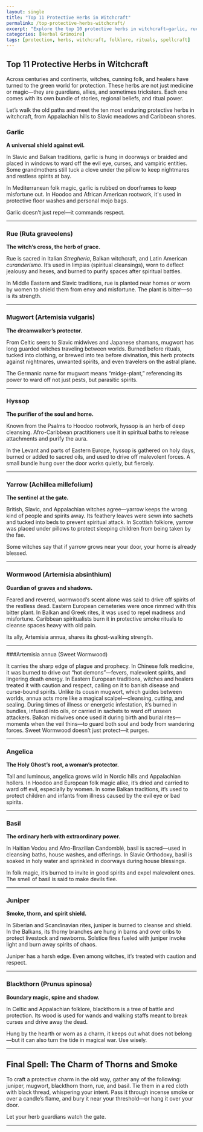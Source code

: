 ```yaml
---
layout: single
title: "Top 11 Protective Herbs in Witchcraft"
permalink: /top-protective-herbs-witchcraft/
excerpt: "Explore the top 10 protective herbs in witchcraft—garlic, rue, mugwort, and more. Discover their folklore, magical uses, and the powerful protection spells used by witches across cultures."
categories: [Herbal Grimoire]
tags: [protection, herbs, witchcraft, folklore, rituals, spellcraft]
---
```


## Top 11 Protective Herbs in Witchcraft

Across centuries and continents, witches, cunning folk, and healers have turned to the green world for protection. These herbs are not just medicine or magic—they are guardians, allies, and sometimes tricksters. Each one comes with its own bundle of stories, regional beliefs, and ritual power.

Let’s walk the old paths and meet the ten most enduring protective herbs in witchcraft, from Appalachian hills to Slavic meadows and Caribbean shores.

### Garlic

**A universal shield against evil.**

In Slavic and Balkan traditions, garlic is hung in doorways or braided and placed in windows to ward off the evil eye, curses, and vampiric entities. Some grandmothers still tuck a clove under the pillow to keep nightmares and restless spirits at bay.

In Mediterranean folk magic, garlic is rubbed on doorframes to keep misfortune out. In Hoodoo and African American rootwork, it's used in protective floor washes and personal mojo bags.

Garlic doesn’t just repel—it commands respect.

---

### Rue (Ruta graveolens)

**The witch’s cross, the herb of grace.**

Rue is sacred in Italian *Stregheria*, Balkan witchcraft, and Latin American *curanderismo*. It’s used in limpias (spiritual cleansings), worn to deflect jealousy and hexes, and burned to purify spaces after spiritual battles.

In Middle Eastern and Slavic traditions, rue is planted near homes or worn by women to shield them from envy and misfortune. The plant is bitter—so is its strength.

---

### Mugwort (Artemisia vulgaris)

**The dreamwalker’s protector.**

From Celtic seers to Slavic midwives and Japanese shamans, mugwort has long guarded witches traveling between worlds. Burned before rituals, tucked into clothing, or brewed into tea before divination, this herb protects against nightmares, unwanted spirits, and even travelers on the astral plane.

The Germanic name for mugwort means “midge-plant,” referencing its power to ward off not just pests, but parasitic spirits.

---

### Hyssop

**The purifier of the soul and home.**

Known from the Psalms to Hoodoo rootwork, hyssop is an herb of deep cleansing. Afro-Caribbean practitioners use it in spiritual baths to release attachments and purify the aura.

In the Levant and parts of Eastern Europe, hyssop is gathered on holy days, burned or added to sacred oils, and used to drive off malevolent forces. A small bundle hung over the door works quietly, but fiercely.

---

### Yarrow (Achillea millefolium)

**The sentinel at the gate.**

British, Slavic, and Appalachian witches agree—yarrow keeps the wrong kind of people and spirits away. Its feathery leaves were sewn into sachets and tucked into beds to prevent spiritual attack. In Scottish folklore, yarrow was placed under pillows to protect sleeping children from being taken by the fae.

Some witches say that if yarrow grows near your door, your home is already blessed.

---

### Wormwood (Artemisia absinthium)

**Guardian of graves and shadows.**

Feared and revered, wormwood’s scent alone was said to drive off spirits of the restless dead. Eastern European cemeteries were once rimmed with this bitter plant. In Balkan and Greek rites, it was used to repel madness and misfortune. Caribbean spiritualists burn it in protective smoke rituals to cleanse spaces heavy with old pain.

Its ally, Artemisia annua, shares its ghost-walking strength.

---

###Artemisia annua (Sweet Wormwood) 

It carries the sharp edge of plague and prophecy. In Chinese folk medicine, it was burned to drive out “hot demons”—fevers, malevolent spirits, and lingering death energy. In Eastern European traditions, witches and healers treated it with caution and respect, calling on it to banish disease and curse-bound spirits. Unlike its cousin mugwort, which guides between worlds, annua acts more like a magical scalpel—cleansing, cutting, and sealing. During times of illness or energetic infestation, it’s burned in bundles, infused into oils, or carried in sachets to ward off unseen attackers. Balkan midwives once used it during birth and burial rites—moments when the veil thins—to guard both soul and body from wandering forces. Sweet Wormwood doesn’t just protect—it purges.

---

### Angelica

**The Holy Ghost’s root, a woman’s protector.**

Tall and luminous, angelica grows wild in Nordic hills and Appalachian hollers. In Hoodoo and European folk magic alike, it’s dried and carried to ward off evil, especially by women. In some Balkan traditions, it’s used to protect children and infants from illness caused by the evil eye or bad spirits.

---

### Basil

**The ordinary herb with extraordinary power.**

In Haitian Vodou and Afro-Brazilian Candomblé, basil is sacred—used in cleansing baths, house washes, and offerings. In Slavic Orthodoxy, basil is soaked in holy water and sprinkled in doorways during house blessings.

In folk magic, it’s burned to invite in good spirits and expel malevolent ones. The smell of basil is said to make devils flee.

---

### Juniper

**Smoke, thorn, and spirit shield.**

In Siberian and Scandinavian rites, juniper is burned to cleanse and shield. In the Balkans, its thorny branches are hung in barns and over cribs to protect livestock and newborns. Solstice fires fueled with juniper invoke light and burn away spirits of chaos.

Juniper has a harsh edge. Even among witches, it’s treated with caution and respect.

---

### Blackthorn (Prunus spinosa)

**Boundary magic, spine and shadow.**

In Celtic and Appalachian folklore, blackthorn is a tree of battle and protection. Its wood is used for wands and walking staffs meant to break curses and drive away the dead.

Hung by the hearth or worn as a charm, it keeps out what does not belong—but it can also turn the tide in magical war. Use wisely.

---

## Final Spell: The Charm of Thorns and Smoke

To craft a protective charm in the old way, gather any of the following: juniper, mugwort, blackthorn thorn, rue, and basil. Tie them in a red cloth with black thread, whispering your intent. Pass it through incense smoke or over a candle’s flame, and bury it near your threshold—or hang it over your door.

Let your herb guardians watch the gate.

---


